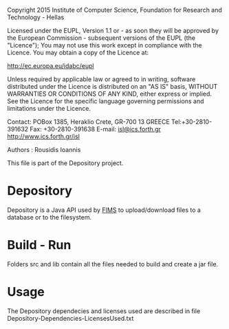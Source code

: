 Copyright 2015 Institute of Computer Science,
Foundation for Research and Technology - Hellas

Licensed under the EUPL, Version 1.1 or - as soon they will be approved
by the European Commission - subsequent versions of the EUPL (the "Licence");
You may not use this work except in compliance with the Licence.
You may obtain a copy of the Licence at:

http://ec.europa.eu/idabc/eupl

Unless required by applicable law or agreed to in writing, software distributed
under the Licence is distributed on an "AS IS" basis,
WITHOUT WARRANTIES OR CONDITIONS OF ANY KIND, either express or implied.
See the Licence for the specific language governing permissions and limitations
under the Licence.

Contact:  POBox 1385, Heraklio Crete, GR-700 13 GREECE
Tel:+30-2810-391632
Fax: +30-2810-391638
E-mail: isl@ics.forth.gr
http://www.ics.forth.gr/isl

Authors : Rousidis Ioannis

This file is part of the Depository project.

 

Depository
====

Depository is a Java API used by [FIMS](https://github.com/isl/FIMS) to upload/download files to a database or to the filesystem.


Build - Run
====
Folders src and lib contain all the files needed to build and create a jar file.

Usage
====
The Depository dependecies and licenses used are described in file Depository-Dependencies-LicensesUsed.txt

